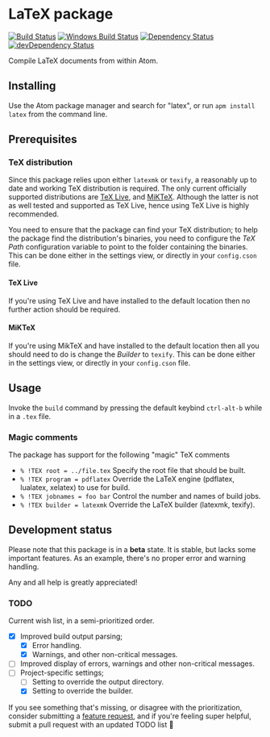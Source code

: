 # LaTeX package
[![Build Status](https://travis-ci.org/thomasjo/atom-latex.svg?branch=master)](https://travis-ci.org/thomasjo/atom-latex)
[![Windows Build Status](https://ci.appveyor.com/api/projects/status/oc2v06stfwgd3bkn/branch/master?svg=true)](https://ci.appveyor.com/project/thomasjo/atom-latex/branch/master)
[![Dependency Status](https://david-dm.org/thomasjo/atom-latex.svg)](https://david-dm.org/thomasjo/atom-latex)
[![devDependency Status](https://david-dm.org/thomasjo/atom-latex/dev-status.svg)](https://david-dm.org/thomasjo/atom-latex#info=devDependencies)

Compile LaTeX documents from within Atom.

## Installing
Use the Atom package manager and search for "latex", or run `apm install latex`
from the command line.

## Prerequisites
### TeX distribution
Since this package relies upon either `latexmk` or `texify`, a reasonably up to
date and working TeX distribution is required. The only current officially
supported distributions are [TeX Live](https://www.tug.org/texlive/), and
[MiKTeX](http://miktex.org/). Although the latter is not as well tested and
supported as TeX Live, hence using TeX Live is highly recommended.

You need to ensure that the package can find your TeX distribution; to help the
package find the distribution's binaries, you need to configure the *TeX Path*
configuration variable to point to the folder containing the binaries. This can
be done either in the settings view, or directly in your `config.cson` file.

#### TeX Live
If you're using TeX Live and have installed to the default location then no
further action should be required.

#### MiKTeX
If you're using MikTeX and have installed to the default location then all you
should need to do is change the *Builder* to `texify`. This can be done either
in the settings view, or directly in your `config.cson` file.

## Usage
Invoke the `build` command by pressing the default keybind `ctrl-alt-b` while in
a `.tex` file.

### Magic comments
The package has support for the following "magic" TeX comments
- `% !TEX root = ../file.tex` Specify the root file that should be built.
- `% !TEX program = pdflatex` Override the LaTeX engine (pdflatex, lualatex,
  xelatex) to use for build.
- `% !TEX jobnames = foo bar` Control the number and names of build jobs.
- `% !TEX builder = latexmk` Override the LaTeX builder (latexmk, texify).

## Development status
Please note that this package is in a **beta** state. It is stable, but lacks
some important features. As an example, there's no proper error and warning
handling.

Any and all help is greatly appreciated!

### TODO
Current wish list, in a semi-prioritized order.

- [X] Improved build output parsing;
  - [X] Error handling.
  - [X] Warnings, and other non-critical messages.
- [ ] Improved display of errors, warnings and other non-critical messages.
- [ ] Project-specific settings;
  - [ ] Setting to override the output directory.
  - [X] Setting to override the builder.

If you see something that's missing, or disagree with the prioritization,
consider submitting a [feature request](https://github.com/thomasjo/atom-latex/issues?labels=feature&state=open),
and if you're feeling super helpful, submit a pull request with an updated TODO
list :sparkling_heart:
